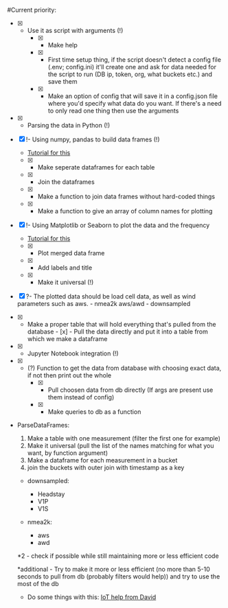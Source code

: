 #Current priority:

- [x] - Use it as script with arguments (!)
    - [x] - Make help
    - [x] - First time setup thing, if the script doesn't detect a config file (.env; config.ini) it'll create one and ask for data needed for the script to run (DB ip, token, org, what buckets etc.) and save them
    - [x] - Make an option of config that will save it in a config.json file where you'd specify what data do you want. If there's a need to only read one thing then use the arguments


- [X] - Parsing the data in Python (!)

- [X] !- Using numpy, pandas to build data frames (!)
    - [Tutorial for this](https://www.geeksforgeeks.org/create-a-dataframe-from-a-numpy-array-and-specify-the-index-column-and-column-headers/)
    - [x] - Make seperate dataframes for each table
    - [x] - Join the dataframes
    - [x] - Make a function to join data frames without hard-coded things
    - [x] - Make a function to give an array of column names for plotting
    
- [x] !- Using Matplotlib or Seaborn to plot the data and the frequency
    - [Tutorial for this](https://medium.com/ml-with-arpit-pathak/data-visualization-using-matplotlib-and-seaborn-in-python-62fd64a57936)
    - [x] - Plot merged data frame
    - [x] - Add labels and title
    - [x] - Make it universal (!)

- [x] ?- The plotted data should be load cell data, as well as wind parameters such as aws.
        - nmea2k aws/awd
        - downsampled

- [x] - Make a proper table that will hold everything that's pulled from the database
        - [x] - Pull the data directly and put it into a table from which we make a dataframe

- [x] - Jupyter Notebook integration (!)

- [x] - (?) Function to get the data from database with choosing exact data, if not then print out the whole
    - [x] - Pull choosen data from db directly (If args are present use them instead of config)
    - [x] - Make queries to db as a function



- ParseDataFrames:

    1. Make a table with one measurement (filter the first one for example)
    2. Make it universal (pull the list of the names matching for what you want, by function argument)
    3. Make a dataframe for each measurement in a bucket
    4. join the buckets with outer join with timestamp as a key

    - downsampled:
        - Headstay
        - V1P
        - V1S

    - nmea2k:
        - aws
        - awd

    *2 - check if possible while still maintaining more or less efficient code

    *additional - Try to make it more or less efficient (no more than 5-10 seconds to pull from db (probably filters would help)) and try to use the most of the db

    - Do some things with this:
    [IoT help from David](https://github.com/david-marti/IoT__exercise)
